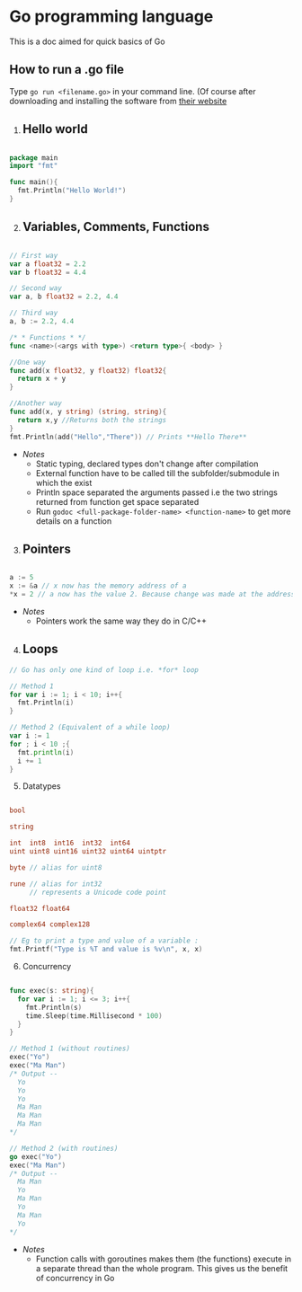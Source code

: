 # Go programming language
This is a doc aimed for quick basics of Go

## How to run a .go file
Type  ```go run <filename.go>``` in your command line. (Of course after downloading and installing the software from [their website](https://www.golang.org)

1. ## Hello world
```go

package main
import "fmt"

func main(){
  fmt.Println("Hello World!")
}
```

2. ## Variables, Comments, Functions
```go

// First way
var a float32 = 2.2
var b float32 = 4.4

// Second way
var a, b float32 = 2.2, 4.4

// Third way
a, b := 2.2, 4.4

/* * Functions * */
func <name>(<args with type>) <return type>{ <body> }

//One way
func add(x float32, y float32) float32{
  return x + y
}

//Another way
func add(x, y string) (string, string){
  return x,y //Returns both the strings
}
fmt.Println(add("Hello","There")) // Prints **Hello There**
```
* *Notes*
    * Static typing, declared types don't change after compilation
    * External function have to be called till the subfolder/submodule in which the exist
    * Println space separated the arguments passed i.e the two strings returned from function get space separated
    * Run ```godoc <full-package-folder-name> <function-name>``` to get more details on a function

3. ## Pointers
```go

a := 5
x := &a // x now has the memory address of a
*x = 2 // a now has the value 2. Because change was made at the address of a
```
* *Notes*
    * Pointers work the same way they do in C/C++

4. ## Loops
```go
// Go has only one kind of loop i.e. *for* loop

// Method 1
for var i := 1; i < 10; i++{
  fmt.Println(i)
}

// Method 2 (Equivalent of a while loop)
var i := 1
for ; i < 10 ;{
  fmt.println(i)
  i += 1
}
```

5. Datatypes
```go

bool

string

int  int8  int16  int32  int64
uint uint8 uint16 uint32 uint64 uintptr

byte // alias for uint8

rune // alias for int32
     // represents a Unicode code point

float32 float64

complex64 complex128

// Eg to print a type and value of a variable :
fmt.Printf("Type is %T and value is %v\n", x, x)
```

6. Concurrency
```go

func exec(s: string){
  for var i := 1; i <= 3; i++{
    fmt.Println(s)
    time.Sleep(time.Millisecond * 100)
  }
}

// Method 1 (without routines)
exec("Yo")
exec("Ma Man")
/* Output --
  Yo
  Yo
  Yo
  Ma Man
  Ma Man
  Ma Man
*/

// Method 2 (with routines)
go exec("Yo")
exec("Ma Man")
/* Output --
  Ma Man
  Yo
  Ma Man
  Yo
  Ma Man
  Yo
*/
```
* *Notes*
    * Function calls with goroutines makes them (the functions) execute in a separate thread than the whole program. This gives us the benefit of concurrency in Go

